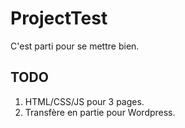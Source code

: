 # ProjectTest

C'est parti pour se mettre bien.

## TODO

1. HTML/CSS/JS pour 3 pages.
2. Transfère en partie pour Wordpress. 
